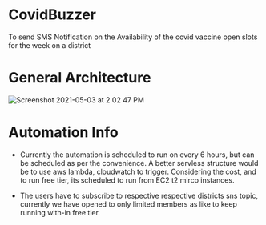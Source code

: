 # CovidBuzzer
To send SMS Notification on the Availability of the covid vaccine open slots for the week on a district

# General Architecture
![Screenshot 2021-05-03 at 2 02 47 PM](https://user-images.githubusercontent.com/14267192/116856203-5af30280-ac18-11eb-8df4-525bd0b42b3a.png)

# Automation Info 
* Currently the automation is scheduled to run on every 6 hours, but can be scheduled as per the convenience. A better servless structure would be to use aws lambda, cloudwatch to trigger. Considering the cost, and to run free tier, its scheduled to run from EC2 t2 mirco instances. 

* The users have to subscribe to respective respective districts sns topic, currently we have opened to only limited members as like to keep running with-in free tier.
